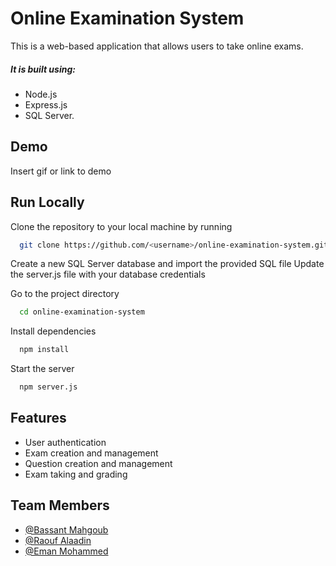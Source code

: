 # Online Examination System
This is a web-based application that allows users to take online exams.
##### It is built using:
 - Node.js
 - Express.js
 - SQL Server.

## Demo

Insert gif or link to demo


## Run Locally

Clone the repository to your local machine by running

```bash
  git clone https://github.com/<username>/online-examination-system.git
```

Create a new SQL Server database and import the provided SQL file
Update the server.js file with your database credentials

Go to the project directory

```bash
  cd online-examination-system
```

Install dependencies

```bash
  npm install
```

Start the server

```bash
  npm server.js
```



## Features

- User authentication
- Exam creation and management
- Question creation and management
- Exam taking and grading


## Team Members

- [@Bassant Mahgoub](https://github.com/Bassant557)
- [@Raouf Alaadin](https://github.com/RaoufAlaadin)
- [@Eman Mohammed](https://github.com/eman120)

